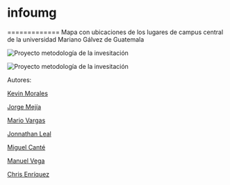 



# infoumg
=============
Mapa con ubicaciones de los lugares de campus central de la universidad Mariano Gálvez de Guatemala


![Proyecto metodología de la invesitación](https://github.com/khrizenriquez/infoumg/blob/master/img/images/img1.png)

![Proyecto metodología de la invesitación](https://github.com/khrizenriquez/infoumg/blob/master/img/images/img2.png)


Autores: 

[Kevin Morales]()

[Jorge Mejía]()

[Mario Vargas]()

[Jonnathan Leal]()

[Miguel Canté]()

[Manuel Vega]()

[Chris Enríquez](https://twitter.com/khrizEnriquez)